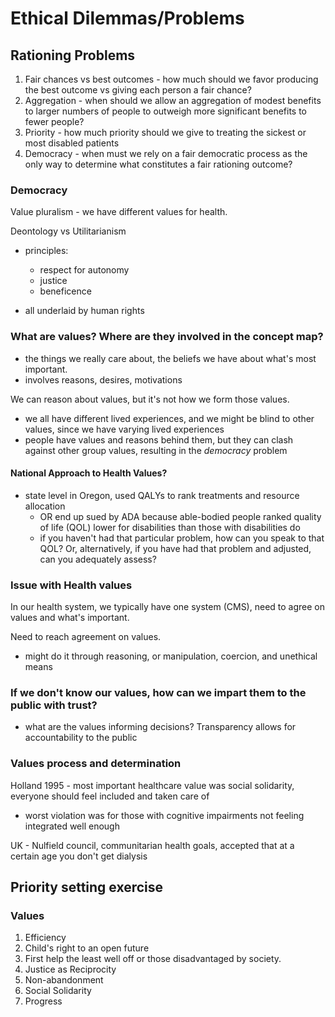 # Ethical Dilemmas/Problems

## Rationing Problems

1. Fair chances vs best outcomes - how much should we favor producing the best outcome vs giving each person a fair chance?
2. Aggregation - when should we allow an aggregation of modest benefits to larger numbers of people to outweigh more significant benefits to fewer people?
3. Priority - how much priority should we give to treating the sickest or most disabled patients
4. Democracy - when must we rely on a fair democratic process as the only way to determine what constitutes a fair rationing outcome?

### Democracy

Value pluralism - we have different values for health.

Deontology vs Utilitarianism

- principles:

    - respect for autonomy
    - justice
    - beneficence

- all underlaid by human rights

### What are values? Where are they involved in the concept map?

- the things we really care about, the beliefs we have about what's most important.
- involves reasons, desires, motivations

We can reason about values, but it's not how we form those values.

- we all have different lived experiences, and we might be blind to other values, since we have varying lived experiences
- people have values and reasons behind them, but they can clash against other group values, resulting in the *democracy* problem

#### National Approach to Health Values?

- state level in Oregon, used QALYs to rank treatments and resource allocation
    - OR end up sued by ADA because able-bodied people ranked quality of life (QOL) lower for disabilities than those with disabilities do
    - if you haven't had that particular problem, how can you speak to that QOL? Or, alternatively, if you have had that problem and adjusted, can you adequately assess?

### Issue with Health values

In our health system, we typically have one system (CMS), need to agree on values and what's important.

Need to reach agreement on values.

- might do it through reasoning, or manipulation, coercion, and unethical means

### If we don't know our values, how can we impart them to the public with trust?

- what are the values informing decisions? Transparency allows for accountability to the public

### Values process and determination

Holland 1995 - most important healthcare value was social solidarity, everyone should feel included and taken care of

- worst violation was for those with cognitive impairments not feeling integrated well enough

UK - Nulfield council, communitarian health goals, accepted that at a certain age you don't get dialysis

## Priority setting exercise

### Values

1. Efficiency
2. Child's right to an open future
3. First help the least well off or those disadvantaged by society.
4. Justice as Reciprocity
5. Non-abandonment
6. Social Solidarity
7. Progress